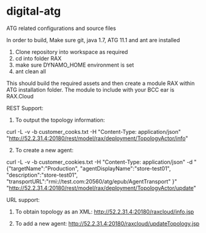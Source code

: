 # digital-atg
ATG related configurations and source files

In order to build,
Make sure git, java 1.7, ATG 11.1 and ant are installed

1) Clone repository into workspace as required
2) cd into folder RAX
3) make sure DYNAMO_HOME environment is set 
4) ant clean all

This should build the required assets and then create a module RAX within ATG installation folder. The module to include with your BCC ear is RAX.Cloud

REST Support:

1) To output the topology information: 

curl -L -v -b customer_cooks.txt -H "Content-Type: application/json" "http://52.2.31.4:20180/rest/model/rax/deployment/TopologyActor/info"

2) To create a new agent: 

curl -L -v -b customer_cookies.txt -H "Content-Type: application/json" -d "{"targetName":\"Production\", "agentDisplayName":\"store-test01\", "description":\"store-test01\", "transportURL":\"rmi://test.com:20560/atg/epub/AgentTransport\" }" "http://52.2.31.4:20180/rest/model/rax/deployment/TopologyActor/update"

URL support:

1) To obtain topology as an XML: 
http://52.2.31.4:20180/raxcloud/info.jsp

2) To add a new agent: 
http://52.2.31.4:20180/raxcloud/updateTopology.jsp

